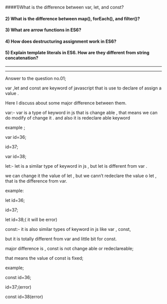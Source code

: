 ####1)What is the difference between var, let, and const?

#### 2) What is the difference between map(), forEach(), and filter()? 

#### 3) What are arrow functions in ES6?

#### 4) How does destructuring assignment work in ES6?

#### 5) Explain template literals in ES6. How are they different from string concatenation?

_____________________________________________________________________________________________________________________________________________________________

_______________________________________________________________________________________________________________________________________________________________


Answer to the question no.01;


var ,let and const are keyword of javascript that is use to declare of assign a value .

Here I discuss about some major difference between them.

var:- var is a type of keyword in js that is change able , that means we can do modify of change it . and also it is redeclare able keyword

example ;

var id=36;

id=37;

var id=38;


let:- let is a similar type of keyword in js , but let is different from var . 

we can change it the value of let , but we cann’t redeclare the value o let , that is the difference from var.

example:

let id=36;

id=37;

let id=38;( it will be error)

const:- it is also similar types of keyword in js like var , const,

but it is totally different from var and little bit for const. 

major difference is , const is not change able or redeclareable;

that means the value of const is fixed;

example;

const id=36;

id=37;(error)

const id=38(error)

